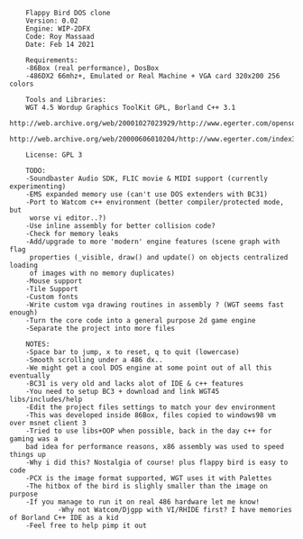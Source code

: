 		Flappy Bird DOS clone
		Version: 0.02
		Engine: WIP-2DFX
		Code: Roy Massaad
		Date: Feb 14 2021

		Requirements:
		-86Box (real performance), DosBox
		-486DX2 66mhz+, Emulated or Real Machine + VGA card 320x200 256 colors

		Tools and Libraries:
		WGT 4.5 Wordup Graphics ToolKit GPL, Borland C++ 3.1
                http://web.archive.org/web/20001027023929/http://www.egerter.com/opensource.htm
                http://web.archive.org/web/20000606010204/http://www.egerter.com/index3.htm

		License: GPL 3

		TODO:
		-Soundbaster Audio SDK, FLIC movie & MIDI support (currently experimenting)
		-EMS expanded memory use (can't use DOS extenders with BC31)
		-Port to Watcom c++ environment (better compiler/protected mode, but
		 worse vi editor..?)
		-Use inline assembly for better collision code?
		-Check for memory leaks
		-Add/upgrade to more 'modern' engine features (scene graph with flag
		 properties (_visible, draw() and update() on objects centralized loading
		 of images with no memory duplicates)
		-Mouse support
		-Tile Support
		-Custom fonts
		-Write custom vga drawing routines in assembly ? (WGT seems fast enough)
		-Turn the core code into a general purpose 2d game engine
		-Separate the project into more files

		NOTES:
		-Space bar to jump, x to reset, q to quit (lowercase)
		-Smooth scrolling under a 486 dx..
		-We might get a cool DOS engine at some point out of all this eventually
		-BC31 is very old and lacks alot of IDE & c++ features
		-You need to setup BC3 + download and link WGT45 libs/includes/help
		-Edit the project files settings to match your dev environment
		-This was developed inside 86Box, files copied to windows98 vm over msnet client 3
		-Tried to use libs+OOP when possible, back in the day c++ for gaming was a
		bad idea for performance reasons, x86 assembly was used to speed things up
		-Why i did this? Nostalgia of course! plus flappy bird is easy to code
		-PCX is the image format supported, WGT uses it with Palettes
		-The hitbox of the bird is slighly smaller than the image on purpose
		-If you manage to run it on real 486 hardware let me know!
                -Why not Watcom/Djgpp with VI/RHIDE first? I have memories of Borland C++ IDE as a kid
		-Feel free to help pimp it out

